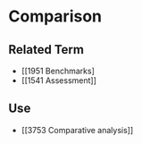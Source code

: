 # Comparison  

## Related Term

- [[1951 Benchmarks]
- [[1541 Assessment]]  

## Use

- [[3753 Comparative analysis]]  

